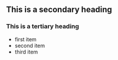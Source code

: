 ## This is a secondary heading
### This is a tertiary heading

* first item
* second item
* third item

